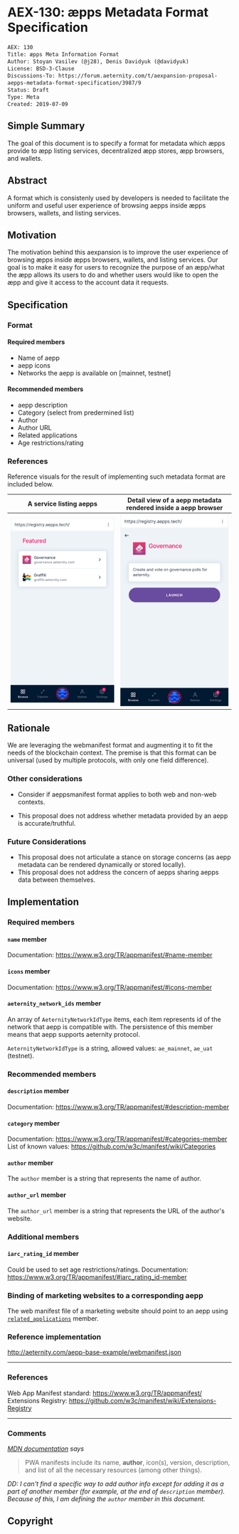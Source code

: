 # AEX-130: æpps Metadata Format Specification

```
AEX: 130
Title: æpps Meta Information Format
Author: Stoyan Vasilev (@j28), Denis Davidyuk (@davidyuk)
License: BSD-3-Clause
Discussions-To: https://forum.aeternity.com/t/aexpansion-proposal-aepps-metadata-format-specification/3987/9
Status: Draft
Type: Meta
Created: 2019-07-09
```


## Simple Summary

The goal of this document is to specify a format for metadata which æpps provide to æpp listing services, decentralized æpp stores, æpp browsers, and wallets.


## Abstract

A format which is consistenly used by developers is needed to facilitate the uniform and useful user experience of browsing aepps inside æpps browsers, wallets, and listing services.


## Motivation

The motivation behind this aexpansion is to improve the user experience of browsing æpps inside æpps browsers, wallets, and listing services. Our goal is to make it easy for users to recognize the purpose of an æpp/what the æpp allows its users to do and whether users would like to open the æpp and give it access to the account data it requests.


## Specification

### Format

#### Required members
+ Name of aepp
+ aepp icons
+ Networks the aepp is available on [mainnet, testnet]

#### Recommended members
+ aepp description
+ Category (select from predermined list)
+ Author
+ Author URL
+ Related applications
+ Age restrictions/rating

### References


Reference visuals for the result of implementing such metadata format are included below.

| A service listing aepps | Detail view of a aepp metadata rendered inside a aepp browser |
|---|---|
| ![aepps list](../assets/aex-130/registry-list.png) | ![aepp details](../assets/aex-130/registry-details.png) |

## Rationale

We are leveraging the webmanifest format and augmenting it to fit the needs of the blockchain context. The premise is that this format can be universal (used by multiple protocols, with only one field difference).

### Other considerations
+ Consider if aeppsmanifest format applies to both web and non-web contexts.

+ This proposal does not address whether metadata provided by an aepp is accurate/truthful.

### Future Considerations

+ This proposal does not articulate a stance on storage concerns (as aepp metadata can be rendered dynamically or stored locally).
+ This proposal does not address the concern of aepps sharing aepps data between themselves.


## Implementation

### Required members

#### `name` member
Documentation: https://www.w3.org/TR/appmanifest/#name-member

#### `icons` member
Documentation: https://www.w3.org/TR/appmanifest/#icons-member

#### `aeternity_network_ids` member
An array of `AeternityNetworkIdType` items, each item represents id of the network that aepp is compatible with. The persistence of this member means that aepp supports aeternity protocol.

`AeternityNetworkIdType` is a string, allowed values: `ae_mainnet`, `ae_uat` (testnet).

### Recommended members

#### `description` member
Documentation: https://www.w3.org/TR/appmanifest/#description-member

#### `category` member
Documentation: https://www.w3.org/TR/appmanifest/#categories-member
List of known values: https://github.com/w3c/manifest/wiki/Categories


#### `author` member

The `author` member is a string that represents the name of author.

#### `author_url` member

The `author_url` member is a string that represents the URL of the author's website.

### Additional members

#### `iarc_rating_id` member
Could be used to set age restrictions/ratings.
Documentation: https://www.w3.org/TR/appmanifest/#iarc_rating_id-member

### Binding of marketing websites to a corresponding aepp

The web manifest file of a marketing website should point to an aepp using [`related_applications`](https://www.w3.org/TR/appmanifest/#related_applications-member) member.

### Reference implementation 
http://aeternity.com/aepp-base-example/webmanifest.json
___

### References

Web App Manifest standard: https://www.w3.org/TR/appmanifest/
Extensions Registry: https://github.com/w3c/manifest/wiki/Extensions-Registry

___

### Comments

*[MDN documentation](https://developer.mozilla.org/en-US/docs/Web/Manifest) says*
> PWA manifests include its name, **author**, icon(s), version, description, and list of all the necessary resources (among other things).

*DD: I can't find a specific way to add author info except for adding it as a part of another member (for example, at the end of `description` member). Because of this, I am defining the `author` member in this document.*

## Copyright

